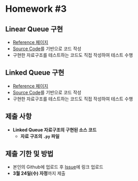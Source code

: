# Homework #3

## Linear Queue 구현

- [Reference 페이지](https://github.com/ai-creatv/algorithm_nklcb1/blob/master/3_DataStructures/3_6_Queues/README.md)
- [Source Code](https://github.com/ai-creatv/algorithm_nklcb1/blob/master/3_DataStructures/3_6_Queues/src/linearQ/before.py)를 기반으로 코드 작성
- 구현한 자료구조를 테스트하는 코드도 직접 작성하여 테스트 수행


## Linked Queue 구현

- [Reference 페이지](https://github.com/ai-creatv/algorithm_nklcb1/blob/master/3_DataStructures/3_6_Queues/README.md)
- [Source Code](https://github.com/ai-creatv/algorithm_nklcb1/blob/master/3_DataStructures/3_6_Queues/src/linkedQ/before.py)를 기반으로 코드 작성
- 구현한 자료구조를 테스트하는 코드도 직접 작성하여 테스트 수행

## 제출 사항

- **Linked Queue 자료구조의 구현된 소스 코드**
  - **자료 구조의 `.py` 파일**

## 제출 기한 및 방법

- 본인의 Github에 업로드 후 [Issue](https://github.com/ai-creatv/algorithm_nklcb1/issues)에 링크 업로드
- **3월 24일(수) 자정**까지 제출
